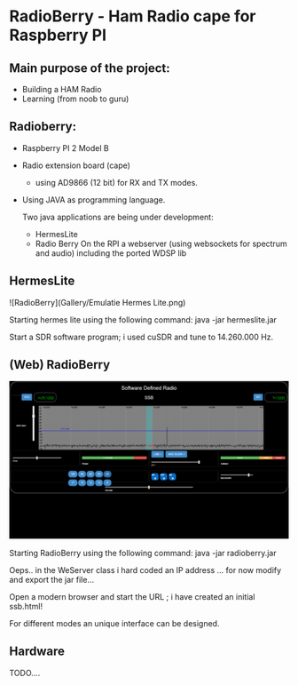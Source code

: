 RadioBerry - Ham Radio cape for Raspberry PI
==============================================

## Main purpose of the project:

- Building a HAM Radio
- Learning (from noob to guru)


## Radioberry:

- Raspberry PI 2 Model B
- Radio extension board (cape)
	- using AD9866 (12 bit)  for RX and TX modes.
- Using JAVA as programming language.

	Two java applications are being under development:
	
	- HermesLite 
	- Radio Berry
		On the RPI a webserver (using websockets for spectrum and audio) including the ported WDSP lib


## HermesLite

![RadioBerry](Gallery/Emulatie Hermes Lite.png)

Starting hermes lite using the following command:  java -jar hermeslite.jar 

Start a SDR software program; i used cuSDR and tune to 14.260.000 Hz.

## (Web) RadioBerry

![RadioBerry](Gallery/WebRadioBerry.png)

Starting RadioBerry using the following command:  java -jar radioberry.jar 

Oeps.. in the WeServer class i hard coded an IP address ... for now modify and export the jar file...


Open a modern browser and start the URL ; i have created an initial ssb.html! 

For different modes an unique interface can be designed.


## Hardware

TODO....

